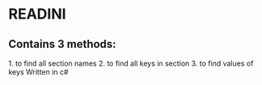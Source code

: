 # READINI
<H2>Contains 3 methods:</H2>
  1. to find all section names
  2. to find all keys in section
  3. to find values of keys
Written in c#
